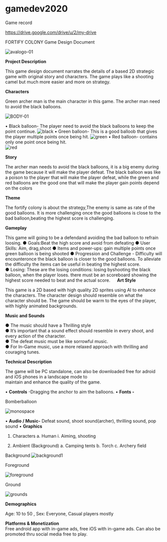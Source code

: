 # gamedev2020

Game record

https://drive.google.com/drive/u/2/my-drive


FORTIFY COLONY
Game Design Document

![avalogo-01](https://user-images.githubusercontent.com/73097784/96465897-8db84900-123a-11eb-90c8-5a2dd52d9858.png)

**Project Description**

This game design document narrates the details of a based 2D strategic game with original story and characters. 
The game plays like a shooting camel but much more easier and more on strategy.	
				
**Characters**

Green archer man is the main character in this game. The archer man need to avoid the black balloons.

![BODY-01](https://user-images.githubusercontent.com/73097784/96565567-9742bf00-12d5-11eb-8298-2786669c6306.png)

•	Black balloon- The player need to avoid the black balloons to keep the point continue.
![black](https://user-images.githubusercontent.com/73097784/96565619-aa558f00-12d5-11eb-8d6b-2a337dbb745b.png)
•	Green balloon- This is a good balloob that gives the player multiple points once being hit.
![green](https://user-images.githubusercontent.com/73097784/96565655-b5102400-12d5-11eb-84db-a01d57dc4bf8.png)
•       Red balloon- contains only one point once being hit.	
![red](https://user-images.githubusercontent.com/73097784/96565673-bccfc880-12d5-11eb-8602-254dc9d2b383.png)


**Story**

The archer man needs to avoid the black balloons, it is a big enemy during the game because it will make the player defeat. 
The black balloon was like a poison to the player that will make the player defeat, while the green and red balloons are the 
good one that will make the player gain points depend on the colors 				
											
**Theme**

The fortify colony is about the strategy,The enemy is same as rate of the good balloons. It is more challenging once 
the good balloons is close to the bad balloon,beating the highest score is challenging.	

**Gameplay**

This game will going to be a defendand avoiding the bad balloon to refrain loosing.
●	Goals:Beat the high score and avoid from defeating
●	User Skills: Aim, drag,shoot
●	Items and power-ups: gain multiple points once green balloon is being shooted
●	Progression and Challenge - Difficulty will encounteronce the black balloon is closer to the good balloons. 
To alleviate the difficulty the items can be useful in beating the highest score.			
●	Losing: These are the losing conditions: losing byshooting the black balloon, when the player loses. there must 
be an scoreboard showing the highest score needed to beat and the actual score.
 
**Art Style** 

This game is  a 2D based with high quality 2D sprites using AI to enhance the characters. The character design should resemble on what the character should be. The game should be warm to the eyes of the player, with highly animated backgrounds.

**Music and Sounds**	
						
●	The music should have a Thrilling style							
●	It’s important that a sound effect should resemble in every shoot, and every action of the character.								
●	The defeat music must be like sorrowful music.							
●	For In-Game music, use a more relaxed approach with thrilling and couraging tunes.

**Technical Description**	
							
The game will be PC standalone, can also be downloaded free for adroid and iOS phones in a landscape mode to  
maintain and enhance the quality of the game.

•	**Controls** -Dragging the anchor to aim the balloons.
•	**Fonts -** 

Bomberballoon

![monospace](https://user-images.githubusercontent.com/73097784/96566204-54351b80-12d6-11eb-8210-7039bbe34ca1.PNG)

•	**Audio / Music-** Defeat sound, shoot sound(archer), thrilling sound, pop sound
•	**Graphics**
1.	Characters
a.	Human
i.	Aiming, shooting

2.	Ambient (Background)
a.	Camping tents
b.	Torch
c.	Archery field

Background
![background1](https://user-images.githubusercontent.com/73097784/96566374-8c3c5e80-12d6-11eb-851d-83eacb1bcd5d.png)

Foreground

![foreground](https://user-images.githubusercontent.com/73097784/96566412-96f6f380-12d6-11eb-8ef2-cf469e139155.png)

Ground

![grounds](https://user-images.githubusercontent.com/73097784/96566440-a118f200-12d6-11eb-8cba-688d470a552a.png)


**Demographics** 
		
Age: 10 to 50 , Sex: Everyone, Casual players mostly 
										
**Platforms & Monetization**		
Free android app with in-game ads, free iOS with in-game ads. Can also be promoted thru social media free to play.							
					


